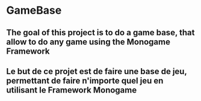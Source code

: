 # GameBase
## The goal of this project is to do a game base, that allow to do any game using the Monogame Framework

## Le but de ce projet est de faire une base de jeu, permettant de faire n'importe quel jeu en utilisant le Framework Monogame
